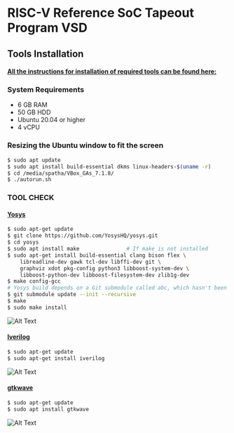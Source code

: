 
# RISC-V Reference SoC Tapeout Program VSD

## Tools Installation

#### <ins>All the instructions for installation of required tools can be found here:</ins>

### **System Requirements**
- 6 GB RAM
- 50 GB HDD
- Ubuntu 20.04 or higher
- 4 vCPU

### **Resizing the Ubuntu window to fit the screen**
```bash
$ sudo apt update
$ sudo apt install build-essential dkms linux-headers-$(uname -r)
$ cd /media/spatha/VBox_GAs_7.1.8/
$ ./autorun.sh
```

### **TOOL CHECK**

#### <ins>**Yosys**</ins>
```bash
$ sudo apt-get update
$ git clone https://github.com/YosysHQ/yosys.git
$ cd yosys
$ sudo apt install make               # If make is not installed
$ sudo apt-get install build-essential clang bison flex \
    libreadline-dev gawk tcl-dev libffi-dev git \
    graphviz xdot pkg-config python3 libboost-system-dev \
    libboost-python-dev libboost-filesystem-dev zlib1g-dev
$ make config-gcc
# Yosys build depends on a Git submodule called abc, which hasn't been initialized yet. You need to run the following command before running make
$ git submodule update --init --recursive
$ make 
$ sudo make install
```
![Alt Text](Images/yosys_installation_done.jpeg)

#### <ins>**Iverilog**</ins>
```bash
$ sudo apt-get update
$ sudo apt-get install iverilog
```
![Alt Text](Images/iverilog1.png)

#### <ins>**gtkwave**</ins>
```bash
$ sudo apt-get update
$ sudo apt install gtkwave
```
![Alt Text](Images/gtkwave_installation_done.jpeg)
